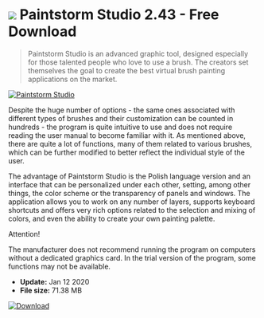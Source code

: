 # ![](https://cdn.softexe.net/static/icon/a/paintstorm-studio-10536.png) Paintstorm Studio 2.43 - Free Download

> Paintstorm Studio is an advanced graphic tool, designed especially for those talented people who love to use a brush. The creators set themselves the goal to create the best virtual brush painting applications on the market.

[![Paintstorm Studio](https://gallery.dpcdn.pl/imgc/Tools/59537/g_-_420x350_1.5_-_x20150618221353_0.png)](https://softexe.net/win/multimedia/graphics-editors/paintstorm-studio:pRecf.html)

Despite the huge number of options - the same ones associated with different types of brushes and their customization can be counted in hundreds - the program is quite intuitive to use and does not require reading the user manual to become familiar with it. As mentioned above, there are quite a lot of functions, many of them related to various brushes, which can be further modified to better reflect the individual style of the user.
 
 The advantage of Paintstorm Studio is the Polish language version and an interface that can be personalized under each other, setting, among other things, the color scheme or the transparency of panels and windows. The application allows you to work on any number of layers, supports keyboard shortcuts and offers very rich options related to the selection and mixing of colors, and even the ability to create your own painting palette.
 
 Attention!
 
 The manufacturer does not recommend running the program on computers without a dedicated graphics card.
 In the trial version of the program, some functions may not be available.


- **Update:** Jan 12 2020
- **File size:** 71.38 MB

[![Download](https://cdn.softexe.net/static/img/download.png)](https://softexe.net/win/multimedia/graphics-editors/paintstorm-studio:pRecf.html)

